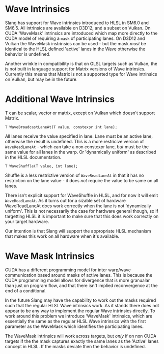 Wave Intrinsics
===============

Slang has support for Wave intrinsics introduced to HLSL in SM6.0 and SM6.5. All intrinsics are available on D3D12, and a subset on Vulkan. On CUDA 'WaveMask' intrinsics are introduced which map more directly to the CUDA model of requiring a `mask` of participating lanes. On D3D12 and Vulkan the WaveMask instrinsics can be used - but the mask *must* be identical to the HLSL defined 'active' lanes in the Wave otherwise the behavior is undefined. 

Another wrinkle in compatibility is that on GLSL targets such as Vulkan, the is not built in language support for Matrix versions of Wave intrinsics. Currently this means that Matrix is not a supported type for Wave intrinsics on Vulkan, but may be in the future.

Additional Wave Intrinsics
==========================

T can be scalar, vector or matrix, except on Vulkan which doesn't support Matrix.

```
T WaveBroadcastLaneAt(T value, constexpr int lane);
```

All lanes receive the value specified in lane. Lane must be an active lane, otherwise the result is undefined. 
This is a more restricive version of `WaveReadLaneAt` - which can take a non constexpr lane, *but* must be the same value for all lanes in the warp. Or 'dynamically uniform' as described in the HLSL documentation. 

```
T WaveShuffle(T value, int lane);
```

Shuffle is a less restrictive version of `WaveReadLaneAt` in that it has no restriction on the lane value - it does *not* require the value to be same on all lanes. 

There isn't explicit support for WaveShuffle in HLSL, and for now it will emit `WaveReadLaneAt`. As it turns out for a sizable set of hardware WaveReadLaneAt does work correctly when the lane is not 'dynamically uniform'. This is not necessarily the case for hardware general though, so if targetting HLSL it is important to make sure that this does work correctly on your target hardware.

Our intention is that Slang will support the appropriate HLSL mechanism that makes this work on all hardware when it's available.  

Wave Mask Intrinsics
====================

CUDA has a different programming model for inter warp/wave communication based around masks of active lanes. This is because the CUDA programming model allows for divergence that is more granualar than just on program flow, and that there isn't implied reconvergence at the end of a conditional. 

In the future Slang may have the capability to work out the masks required such that the regular HLSL Wave intrinsics work. As it stands there does not appear to be any way to implement the regular Wave intrinsics directly. To work around this problem we introduce 'WaveMask' intrinsics, which are essentially the same as the regular HLSL Wave intrinsics with the first parameter as the WaveMask which identifies the participating lanes. 

The WaveMask intrinsics will work across targets, but *only* if on non CUDA targets if the the mask captures exactly the same lanes as the 'Active' lanes concept in HLSL. If the masks deviate then the behavior is undefined. 


 